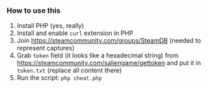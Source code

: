 ### How to use this

1. Install PHP (yes, really)
2. Install and enable `curl` extension in PHP
3. Join https://steamcommunity.com/groups/SteamDB (needed to represent captures)
4. Grab `token` field (it looks like a hexadecimal string) from https://steamcommunity.com/saliengame/gettoken and put it in `token.txt` (replace all content there)
5. Run the script: `php cheat.php`
